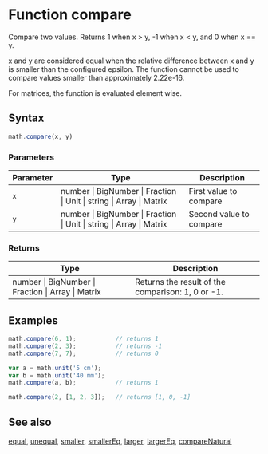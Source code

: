 <!-- Note: This file is automatically generated from source code comments. Changes made in this file will be overridden. -->

# Function compare

Compare two values. Returns 1 when x > y, -1 when x < y, and 0 when x == y.

x and y are considered equal when the relative difference between x and y
is smaller than the configured epsilon. The function cannot be used to
compare values smaller than approximately 2.22e-16.

For matrices, the function is evaluated element wise.


## Syntax

```js
math.compare(x, y)
```

### Parameters

Parameter | Type | Description
--------- | ---- | -----------
`x` | number &#124; BigNumber &#124; Fraction &#124; Unit &#124; string &#124; Array &#124; Matrix | First value to compare
`y` | number &#124; BigNumber &#124; Fraction &#124; Unit &#124; string &#124; Array &#124; Matrix | Second value to compare

### Returns

Type | Description
---- | -----------
number &#124; BigNumber &#124; Fraction &#124; Array &#124; Matrix | Returns the result of the comparison: 1, 0 or -1.


## Examples

```js
math.compare(6, 1);           // returns 1
math.compare(2, 3);           // returns -1
math.compare(7, 7);           // returns 0

var a = math.unit('5 cm');
var b = math.unit('40 mm');
math.compare(a, b);           // returns 1

math.compare(2, [1, 2, 3]);   // returns [1, 0, -1]
```


## See also

[equal](equal.md),
[unequal](unequal.md),
[smaller](smaller.md),
[smallerEq](smallerEq.md),
[larger](larger.md),
[largerEq](largerEq.md),
[compareNatural](compareNatural.md)
